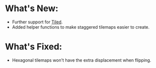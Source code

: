 # What's New:

- Further support for [Tiled](https://www.mapeditor.org/).
- Added helper functions to make staggered tilemaps easier to create.

# What's Fixed:

- Hexagonal tilemaps won't have the extra displacement when flipping.
